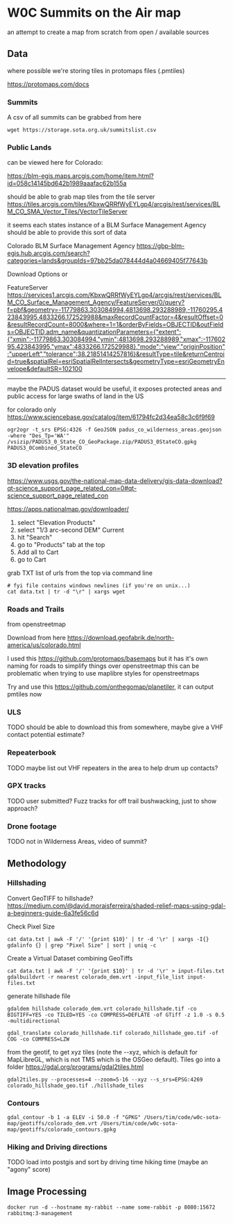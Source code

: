 # W0C Summits on the Air map

an attempt to create a map from scratch from open / available sources

## Data

where possible we're storing tiles in protomaps files (.pmtiles)

https://protomaps.com/docs

### Summits

A csv of all summits can be grabbed from here

    wget https://storage.sota.org.uk/summitslist.csv


### Public Lands 

can be viewed here for Colorado: 

https://blm-egis.maps.arcgis.com/home/item.html?id=058c14145bd642b1989aaafac62b155a

should be able to grab map tiles from the tile server https://tiles.arcgis.com/tiles/KbxwQRRfWyEYLgp4/arcgis/rest/services/BLM_CO_SMA_Vector_Tiles/VectorTileServer

it seems each states instance of a BLM Surface Management Agency should be able to provide this sort of data


Colorado BLM Surface Management Agency
https://gbp-blm-egis.hub.arcgis.com/search?categories=lands&groupIds=97bb25da078444d4a04669405f77643b

Download Options or 

FeatureServer
https://services1.arcgis.com/KbxwQRRfWyEYLgp4/arcgis/rest/services/BLM_CO_Surface_Management_Agency/FeatureServer/0/query?f=pbf&geometry=-11779863.303084994,4813698.293288989,-11760295.423843995,4833266.172529988&maxRecordCountFactor=4&resultOffset=0&resultRecordCount=8000&where=1=1&orderByFields=OBJECTID&outFields=OBJECTID,adm_name&quantizationParameters={"extent":{"xmin":-11779863.303084994,"ymin":4813698.293288989,"xmax":-11760295.423843995,"ymax":4833266.172529988},"mode":"view","originPosition":"upperLeft","tolerance":38.21851414257816}&resultType=tile&returnCentroid=true&spatialRel=esriSpatialRelIntersects&geometryType=esriGeometryEnvelope&defaultSR=102100



--------

maybe the PADUS dataset would be useful, it exposes protected areas and public access for large swaths of land in the US

for colorado only https://www.sciencebase.gov/catalog/item/61794fc2d34ea58c3c6f9f69

    ogr2ogr -t_srs EPSG:4326 -f GeoJSON padus_co_wilderness_areas.geojson -where "Des_Tp='WA'" /vsizip/PADUS3_0_State_CO_GeoPackage.zip/PADUS3_0StateCO.gpkg PADUS3_0Combined_StateCO


### 3D elevation profiles

https://www.usgs.gov/the-national-map-data-delivery/gis-data-download?qt-science_support_page_related_con=0#qt-science_support_page_related_con

https://apps.nationalmap.gov/downloader/

1. select "Elevation Products"
1. select "1/3 arc-second DEM" Current
1. hit "Search"
1. go to "Products" tab at the top
1. Add all to Cart
1. go to Cart

grab TXT list of urls from the top via command line

    # fyi file contains windows newlines (if you're on unix...)
    cat data.txt | tr -d "\r" | xargs wget


### Roads and Trails

from openstreetmap

Download from here https://download.geofabrik.de/north-america/us/colorado.html

I used this https://github.com/protomaps/basemaps but it has it's own naming for roads to simplify things over openstreetmap
this can be problematic when trying to use maplibre styles for openstreetmaps

Try and use this https://github.com/onthegomap/planetiler, it can output pmtiles now


### ULS

TODO should be able to download this from somewhere, maybe give a VHF contact potential estimate?


### Repeaterbook

TODO maybe list out VHF repeaters in the area to help drum up contacts?


### GPX tracks

TODO user submitted?  Fuzz tracks for off trail bushwacking, just to show approach?


### Drone footage

TODO not in Wilderness Areas, video of summit?


## Methodology

### Hillshading

Convert GeoTIFF to hillshade? https://medium.com/@david.moraisferreira/shaded-relief-maps-using-gdal-a-beginners-guide-6a3fe56c6d

Check Pixel Size

    cat data.txt | awk -F '/' '{print $10}' | tr -d '\r' | xargs -I{} gdalinfo {} | grep "Pixel Size" | sort | uniq -c


Create a Virtual Dataset combining GeoTiffs

    cat data.txt | awk -F '/' '{print $10}' | tr -d '\r' > input-files.txt
    gdalbuildvrt -r nearest colorado_dem.vrt -input_file_list input-files.txt

generate hillshade file

    gdaldem hillshade colorado_dem.vrt colorado_hillshade.tif -co BIGTIFF=YES -co TILED=YES -co COMPRESS=DEFLATE -of GTiff -z 1.0 -s 0.5 -multidirectional

    gdal_translate colorado_hillshade.tif colorado_hillshade_geo.tif -of COG -co COMPRESS=LZW


from the geotif, to get xyz tiles (note the --xyz, which is default for MapLibreGL, which is not TMS which is the OSGeo default).
Tiles go into a folder
https://gdal.org/programs/gdal2tiles.html

    gdal2tiles.py --processes=4 --zoom=5-16 --xyz --s_srs=EPSG:4269 colorado_hillshade_geo.tif ./hillshade_tiles


### Contours

    gdal_contour -b 1 -a ELEV -i 50.0 -f "GPKG" /Users/tim/code/w0c-sota-map/geotiffs/colorado_dem.vrt /Users/tim/code/w0c-sota-map/geotiffs/colorado_contours.gpkg


### Hiking and Driving directions

TODO load into postgis and sort by driving time hiking time (maybe an "agony" score)


## Image Processing

    docker run -d --hostname my-rabbit --name some-rabbit -p 8080:15672 rabbitmq:3-management
